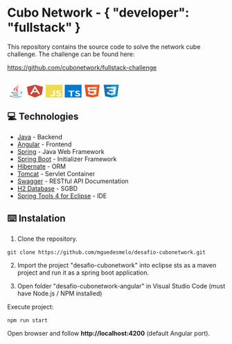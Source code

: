 # Cubo Network - { "developer": "fullstack" }

This repository contains the source code to solve the network cube challenge. The challenge can be found here:

https://github.com/cubonetwork/fullstack-challenge

<div style="display: inline_block"><br>
  <img align="center" alt="mguedesmelo-java" height="30" width="40" src="https://raw.githubusercontent.com/devicons/devicon/master/icons/java/java-original.svg">
  <img align="center" alt="mguedesmelo-angular" height="30" width="40" src="https://raw.githubusercontent.com/devicons/devicon/master/icons/angularjs/angularjs-plain.svg">
  <img align="center" alt="mguedesmelo-Js" height="30" width="40" src="https://raw.githubusercontent.com/devicons/devicon/master/icons/javascript/javascript-plain.svg">
  <img align="center" alt="mguedesmelo-Ts" height="30" width="40" src="https://raw.githubusercontent.com/devicons/devicon/master/icons/typescript/typescript-plain.svg">
  <img align="center" alt="mguedesmelo-HTML" height="30" width="40" src="https://raw.githubusercontent.com/devicons/devicon/master/icons/html5/html5-original.svg">
  <img align="center" alt="mguedesmelo-CSS" height="30" width="40" src="https://raw.githubusercontent.com/devicons/devicon/master/icons/css3/css3-original.svg">
</div>

## 💻 Technologies
* [Java](https://www.java.com/) - Backend
* [Angular](https://angular.io/) - Frontend
* [Spring](https://spring.io/) - Java Web Framework
* [Spring Boot](https://spring.io/projects/spring-boot) - Initializer Framework
* [Hibernate](http://hibernate.org/orm/) - ORM
* [Tomcat](http://tomcat.apache.org/) - Servlet Container
* [Swagger](https://swagger.io/) - RESTful API Documentation
* [H2 Database](http://www.h2database.com) - SGBD
* [Spring Tools 4 for Eclipse](https://spring.io/tools) - IDE

## ⌨️ Instalation
1. Clone the repository.

```
git clone https://github.com/mguedesmelo/desafio-cubonetwork.git
```
2. Import the project "desafio-cubonetwork" into eclipse sts as a maven project and run it as a spring boot application.

3. Open folder "desafio-cubonetwork-angular" in Visual Studio Code (must have Node.js / NPM installed)

Execute project:
```
npm run start
```
Open browser and follow **http://localhost:4200** (default Angular port).
